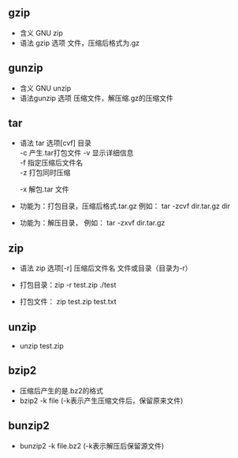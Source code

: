 ## gzip
- 含义 GNU zip
- 语法 gzip 选项 文件，压缩后格式为.gz

## gunzip
- 含义 GNU unzip
- 语法gunzip 选项 压缩文件，解压缩.gz的压缩文件

## tar
- 语法 tar 选项[cvf] 目录  
    -c 产生.tar打包文件
    -v 显示详细信息  
    -f 指定压缩后文件名  
    -z 打包同时压缩  
    
    -x 解包.tar 文件
- 功能为：打包目录，压缩后格式.tar.gz 
    例如： tar -zcvf dir.tar.gz dir
    
- 功能为：解压目录，
    例如： tar -zxvf dir.tar.gz

## zip
- 语法 zip 选项[-r] 压缩后文件名 文件或目录（目录为-r）  

- 打包目录：zip -r test.zip ./test
- 打包文件： zip test.zip test.txt

## unzip 
- unzip test.zip

## bzip2
- 压缩后产生的是.bz2的格式
- bzip2 -k file (-k表示产生压缩文件后，保留原来文件)

## bunzip2
- bunzip2 -k file.bz2 (-k表示解压后保留源文件)
